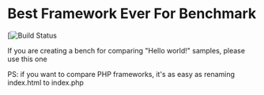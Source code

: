 Best Framework Ever For Benchmark
=================================

[![Build Status](https://secure.travis-ci.org/alexandresalome/Best-Framework-Ever-For-Benchmarks.png)


If you are creating a bench for comparing "Hello world!" samples, please use this one

PS: if you want to compare PHP frameworks, it's as easy as renaming index.html to index.php
